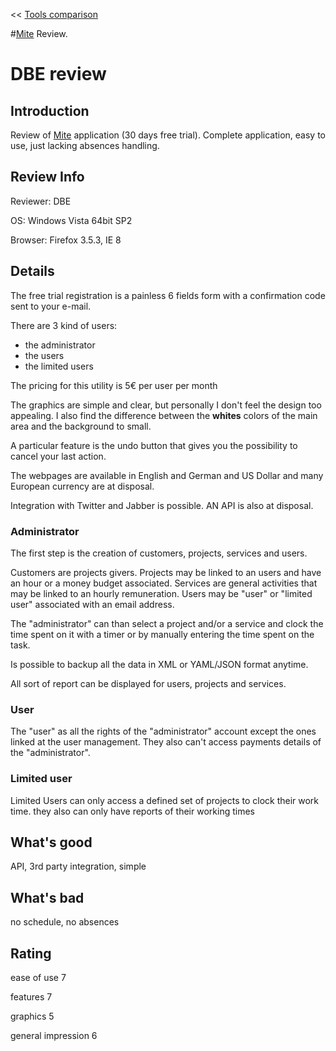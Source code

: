 << [Tools comparison](ToolsComparison.md)

#[Mite](http://mite.yo.lk/en/) Review.


# DBE review #

## Introduction ##

Review of [Mite](http://mite.yo.lk/en/) application (30 days free trial). Complete application, easy to use, just lacking absences handling.



## Review Info ##

Reviewer: DBE

OS: Windows Vista 64bit SP2

Browser: Firefox 3.5.3, IE 8



## Details ##

The free trial registration is a painless 6 fields form with a confirmation code sent to your e-mail.

There are 3 kind of users:
- the administrator
- the users
- the limited users

The pricing for this utility is 5€ per user per month

The graphics are simple and clear, but personally I don't feel the design too appealing. I also find the difference between the **whites** colors of the main area and the background to small.

A particular feature is the undo button that gives you the possibility to cancel your last action.

The webpages are available in English and German and US Dollar and many European currency are at disposal.

Integration with Twitter and Jabber is possible. AN API is also at disposal.



### Administrator ###


The first step is the creation of customers, projects, services and users.

Customers are projects givers. Projects may be linked to an users and have an hour or a money budget associated. Services are general activities that may be linked to an hourly remuneration. Users may be "user" or "limited user" associated with an email address.

The "administrator" can than select a project and/or a service and clock the time spent on it with a timer or by manually entering the time spent on the task.

Is possible to backup all the data in XML or YAML/JSON format anytime.

All sort of report can be displayed for users, projects and services.


### User ###

The "user" as all the rights of the "administrator" account except the ones linked at the user  management. They also can't access payments details of the "administrator".



### Limited user ###

Limited Users can only access a defined set of projects to clock their work time. they also can only have reports of their working times



## What's good ##

API, 3rd party integration, simple



## What's bad ##

no schedule, no absences



## Rating ##

ease of use 7

features 7

graphics 5

general impression 6